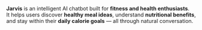 
**Jarvis** is an intelligent AI chatbot built for **fitness and health enthusiasts**.  
It helps users discover **healthy meal ideas**, understand **nutritional benefits**, and stay within their **daily calorie goals** — all through natural conversation.
